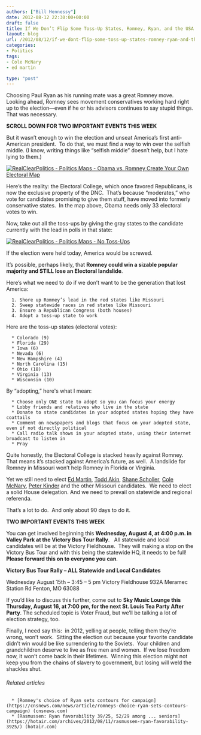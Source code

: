 ```yaml
---
authors: ["Bill Hennessy"]
date: 2012-08-12 22:30:00+00:00
draft: false
title: If We Don’t Flip Some Toss-Up States, Romney, Ryan, and the USA Are Screwed
layout: blog
url: /2012/08/12/if-we-dont-flip-some-toss-up-states-romney-ryan-and-the-usa-are-screwed/
categories:
- Politics
tags:
- Cole McNary
- ed martin

type: "post"
---
```




Choosing Paul Ryan as his running mate was a great Romney move. Looking ahead, Romney sees movement conservatives working hard right up to the election—even if he or his advisors continues to say stupid things.  That was necessary.

**SCROLL DOWN FOR TWO IMPORTANT EVENTS THIS WEEK**

But it wasn’t enough to win the election and unseat America’s first anti-American president.  To do that, we must find a way to win over the selfish middle. (I know, writing things like “selfish middle” doesn’t help, but I hate lying to them.)

[![RealClearPolitics - Politics Maps - Obama vs. Romney Create Your Own Electoral Map](https://ludicrite.files.wordpress.com/2012/08/realclearpolitics-2012-election-maps-obama-vs-romney-create-your-own-electoral-map.png)
](https://www.realclearpolitics.com/epolls/2012/president/obama_vs_romney_create_your_own_electoral_college_map.html)

Here’s the reality: the Electoral College, which once favored Republicans, is now the exclusive property of the DNC.  That’s because “moderates,” who vote for candidates promising to give them stuff, have moved into formerly conservative states.  In the map above, Obama needs only 33 electoral votes to win.

Now, take out all the toss-ups by giving the gray states to the candidate currently with the lead in polls in that state:

[![RealClearPolitics - Politics Maps - No Toss-Ups](https://ludicrite.files.wordpress.com/2012/08/realclearpolitics-2012-election-maps-no-toss-ups_thumb.png)
](https://ludicrite.files.wordpress.com/2012/08/realclearpolitics-2012-election-maps-no-toss-ups.png)

If the election were held today, America would be screwed.

It’s possible, perhaps likely, that **Romney could win a sizable popular majority and STILL lose an Electoral landslide**.

Here’s what we need to do if we don’t want to be the generation that lost America:



	  1. Shore up Romney’s lead in the red states like Missouri
	  2. Sweep statewide races in red states like Missouri
	  3. Ensure a Republican Congress (both houses)
	  4. Adopt a toss-up state to work

Here are the toss-up states (electoral votes):

	  * Colorado (9)
	  * Florida (29)
	  * Iowa (6)
	  * Nevada (6)
	  * New Hampshire (4)
	  * North Carolina (15)
	  * Ohio (18)
	  * Virginia (13)
	  * Wisconsin (10)

By “adopting,” here's what I mean:

	  * Choose only ONE state to adopt so you can focus your energy
	  * Lobby friends and relatives who live in the state
	  * Donate to state candidates in your adopted states hoping they have coattails
	  * Comment on newspapers and blogs that focus on your adopted state, even if not directly political
	  * Call radio talk shows in your adopted state, using their internet broadcast to listen in
	  * Pray

Quite honestly, the Electoral College is stacked heavily against Romney. That means it’s stacked against America’s future, as well.  A landslide for Romney in Missouri won’t help Romney in Florida or Virginia.

Yet we still need to elect [Ed Martin](https://edmartinformissouri.com/), [Todd Akin](https://www.akin.org), [Shane Scholler](https://www.shaneschoeller.org/), [Cole McNary](https://colemcnary.com/), [Peter Kinder](https://peterkinder.com/) and the other Missouri candidates.  We need to elect a solid House delegation. And we need to prevail on statewide and regional referenda.

That’s a lot to do.  And only about 90 days to do it.

**TWO IMPORTANT EVENTS THIS WEEK**

You can get involved beginning this **Wednesday, August 4, at 4:00 p.m. in Valley Park at the Victory Bus Tour Rally**.   All statewide and local candidates will be at the Victory Fieldhouse.  They will making a stop on the Victory Bus Tour and with this being the statewide HQ, it needs to be full!  **Please forward this on to everyone you can**.

**Victory Bus Tour Rally – ALL Statewide and Local Candidates**

Wednesday August 15th – 3:45 – 5 pm
Victory Fieldhouse
932A Meramec Station Rd
Fenton, MO 63088

If you’d like to discuss this further, come out to **Sky Music Lounge this Thursday, August 16, at 7:00 pm, for the next St. Louis Tea Party After Party**. The scheduled topic is Voter Fraud, but we’ll be talking a lot of election strategy, too.

Finally, I need say this:  in 2012, yelling at people, telling them they’re wrong, won’t work.  Sitting the election out because your favorite candidate didn’t win would be like surrendering to the Soviets.  Your children and grandchildren deserve to live as free men and women.  If we lose freedom now, it won’t come back in their lifetimes.  Winning this election might not keep you from the chains of slavery to government, but losing will weld the shackles shut.


###### Related articles





	  * [Romney's choice of Ryan sets contours for campaign](https://cnsnews.com/news/article/romneys-choice-ryan-sets-contours-campaign) (cnsnews.com)
	  * [Rasmussen: Ryan favorability 39/25, 52/29 among ... seniors](https://hotair.com/archives/2012/08/11/rasmussen-ryan-favorability-3925/) (hotair.com)


